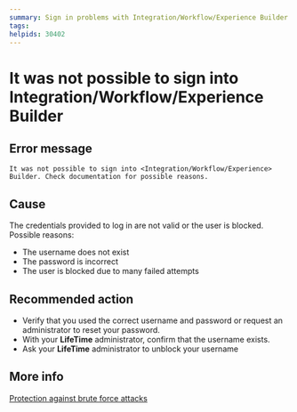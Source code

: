 ```yaml
---
summary: Sign in problems with Integration/Workflow/Experience Builder
tags:
helpids: 30402
---
```


# It was not possible to sign into Integration/Workflow/Experience Builder


## Error message

`It was not possible to sign into <Integration/Workflow/Experience> Builder. Check documentation for possible reasons.`

## Cause

The credentials provided to log in are not valid or the user is blocked. Possible reasons:

* The username does not exist
* The password is incorrect
* The user is blocked due to many failed attempts


## Recommended action

* Verify that you used the correct username and password or request an administrator to reset your password.
* With your **LifeTime** administrator, confirm that the username exists.
* Ask your **LifeTime** administrator to unblock your username

## More info
[Protection against brute force attacks](https://success.outsystems.com/Documentation/11_x_platform/Managing_the_Applications_Lifecycle/Secure_the_Applications/Protection_against_Brute_Force_Attacks#Unblocking_in_LifeTime_and_Service_Center)
